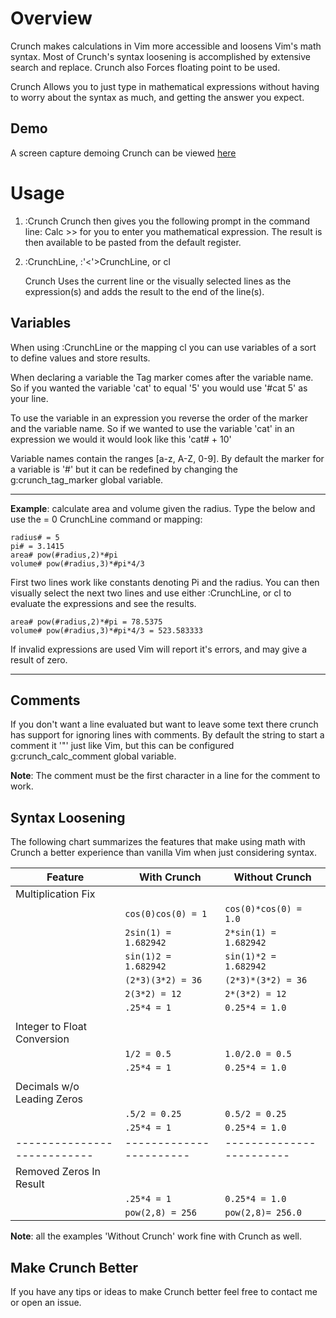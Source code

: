Overview
========

Crunch makes calculations in Vim more accessible and loosens Vim's math syntax.
Most of Crunch's syntax loosening is accomplished by extensive search and
replace. Crunch also Forces floating point to be used. 

Crunch Allows you to just type in mathematical expressions without having to
worry about the syntax as much, and getting the answer you expect. 

Demo
----
A screen capture demoing Crunch can be viewed [here]()


Usage
=====

1. :Crunch
    Crunch then gives you the following prompt in the command line:
    Calc >>
    for you to enter you mathematical expression. The result is then available
    to be pasted from the default register.

2. :CrunchLine, :'<'>CrunchLine, or <leader>cl

    Crunch Uses the current line or the visually selected lines as the
    expression(s) and adds the result to the end of the line(s).

Variables
---------

When using :CrunchLine  or the mapping <leader>cl you can use variables of a
sort to define values and store results. 

When declaring a variable the Tag marker comes after the variable name. So if
you wanted the variable 'cat' to equal '5' you would use '#cat 5' as your
line.

To use the variable in an expression you reverse the order of the marker and
the variable name. So if we wanted to use the variable 'cat' in an expression
we would it would look like this 'cat# + 10'

Variable names contain the ranges [a-z, A-Z, 0-9]. By default the marker for a
variable is '#' but it can be redefined by changing the g:crunch_tag_marker
global variable. 

------------------------------------------------------------------------------
**Example**: calculate area and volume given the radius. Type the below and
use the = 0 CrunchLine command or mapping:

    radius# = 5
    pi# = 3.1415
    area# pow(#radius,2)*#pi
    volume# pow(#radius,3)*#pi*4/3

First two lines work like constants denoting Pi and the radius.  You can then
visually select the next two lines and use either :CrunchLine, or <leader>cl
to evaluate the expressions and see the results.

    area# pow(#radius,2)*#pi = 78.5375
    volume# pow(#radius,3)*#pi*4/3 = 523.583333

If invalid expressions are used Vim will report it's errors, and may give a
result of zero.

------------------------------------------------------------------------------

Comments
--------
If you don't want a line evaluated but want to leave some text there crunch
has support for ignoring lines with comments. By default the string to start a
comment it '"' just like Vim, but this can be configured g:crunch_calc_comment
global variable. 

**Note**: The comment must be the first character in a line for the comment to
work.


Syntax Loosening
----------------

The following chart summarizes the features that make using math with Crunch a
better experience than vanilla Vim when just considering syntax. 

|       **Feature**         |    **With Crunch**    |   **Without Crunch**   |
| ------------------------- | --------------------- | ---------------------- |
| Multiplication Fix        |                       |                        |
|                           |`cos(0)cos(0) = 1`     |`cos(0)*cos(0) = 1.0`   |
|                           |`2sin(1) = 1.682942`   |`2*sin(1) = 1.682942`   |
|                           |`sin(1)2 = 1.682942`   |`sin(1)*2 = 1.682942`   |
|                           |`(2*3)(3*2) = 36`      |`(2*3)*(3*2) = 36`      |
|                           |`2(3*2) = 12`          |`2*(3*2) = 12`          |
|                           |`.25*4 = 1`            |`0.25*4 = 1.0`          |
|                           |                       |                        |
|Integer to Float Conversion|                       |                        |
|                           |`1/2 = 0.5`            |`1.0/2.0 = 0.5`         |
|                           |`.25*4 = 1`            |`0.25*4 = 1.0`          |
|                           |                       |                        |
|Decimals w/o Leading Zeros |                       |                        |
|                           |`.5/2 = 0.25`          |`0.5/2 = 0.25`          |
|                           |`.25*4 = 1`            |`0.25*4 = 1.0`          |
|---------------------------|-----------------------|------------------------|
|Removed Zeros In Result    |                       |                        |
|                           |`.25*4 = 1`            |`0.25*4 = 1.0`          |
|                           |`pow(2,8) = 256`       |`pow(2,8)= 256.0`       |

**Note**: all the examples 'Without Crunch' work fine with Crunch as well.

Make Crunch Better
------------------
If you have any tips or ideas to make Crunch better feel free to contact me or
open an issue.  
